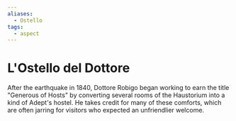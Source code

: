 ```yaml
---
aliases:
  - Ostello
tags:
  - aspect
---
```

# L'Ostello del Dottore
After the earthquake in 1840, Dottore Robigo began working to earn the title "Generous of Hosts" by converting several rooms of the Haustorium into a kind of Adept's hostel. He takes credit for many of these comforts, which are often jarring for visitors who expected an unfriendlier welcome.
